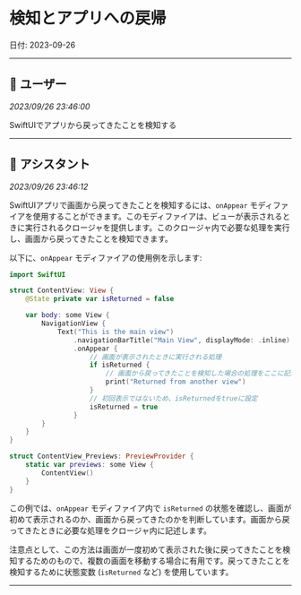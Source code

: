 # 検知とアプリへの戻帰

日付: 2023-09-26

---

## 👤 ユーザー
*2023/09/26 23:46:00*

SwiftUIでアプリから戻ってきたことを検知する

---

## 🤖 アシスタント
*2023/09/26 23:46:12*

SwiftUIアプリで画面から戻ってきたことを検知するには、`onAppear` モディファイアを使用することができます。このモディファイアは、ビューが表示されるときに実行されるクロージャを提供します。このクロージャ内で必要な処理を実行し、画面から戻ってきたことを検知できます。

以下に、`onAppear` モディファイアの使用例を示します:

```swift
import SwiftUI

struct ContentView: View {
    @State private var isReturned = false

    var body: some View {
        NavigationView {
            Text("This is the main view")
                .navigationBarTitle("Main View", displayMode: .inline)
                .onAppear {
                    // 画面が表示されたときに実行される処理
                    if isReturned {
                        // 画面から戻ってきたことを検知した場合の処理をここに記述
                        print("Returned from another view")
                    }
                    // 初回表示ではないため、isReturnedをtrueに設定
                    isReturned = true
                }
        }
    }
}

struct ContentView_Previews: PreviewProvider {
    static var previews: some View {
        ContentView()
    }
}
```

この例では、`onAppear` モディファイア内で `isReturned` の状態を確認し、画面が初めて表示されるのか、画面から戻ってきたのかを判断しています。画面から戻ってきたときに必要な処理をクロージャ内に記述します。

注意点として、この方法は画面が一度初めて表示された後に戻ってきたことを検知するためのもので、複数の画面を移動する場合に有用です。戻ってきたことを検知するために状態変数 (`isReturned` など) を使用しています。

---

